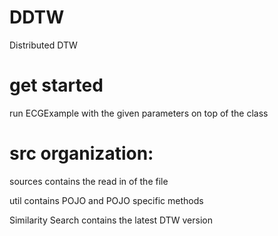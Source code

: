 # DDTW
Distributed DTW

# get started
run ECGExample with the given parameters on top of the class

# src organization:
sources contains the read in of the file

util contains POJO and POJO specific methods

Similarity Search contains the latest DTW version
